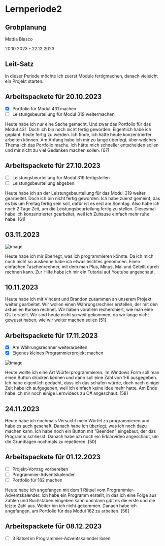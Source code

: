 # Lernperiode2

## Grobplanung

Mattia Biasco

20.10.2023 - 22.12.2023

## Leit-Satz

In dieser Periode möchte ich zuerst Module fertigmachen, danach vieleicht ein Projekt starten.

## Arbeitspackete für 20.10.2023

- [x] Portfolio für Modul 431 machen
- [ ] Leistungsbeurteilung für Modul 319 weitermachen

Heute habe ich nur eine Sache gemacht. Und zwar das Portfolio für das Modul 431. Doch ich bin noch nicht fertig geworden. Eigentlich habe ich geplant, heute fertig zu werden. Ich finde, ich hätte heute konzentrierter arbeiten können. Am Anfang habe ich mir zu lange überlegt, über welches Thema ich das Portfolio mache. Ich hätte mich schneller entscheiden sollen und mir nicht zu viel Gedanken machen sollen. [67]

## Arbeitspackete für 27.10.2023

- [ ] Leistungsbeurteilung für Modul 319 fertigstellen
- [ ] Leistungsbeurteilung abgeben

Heute habe ich an der Leistungsbeurteilung für das Modul 319 weiter gearbeitet. Doch ich bin nicht fertig geworden. Ich habe zuerst gemeint, das es bis um Freitag fertig sein soll, dafür ist es erst am Sonntag. Also habe ich noch 2 Tage Zeit, um die Leistungsbeurteilung fertig zu stellen. Diesesmal habe ich konzentrierter gearbeitet, weil ich Zuhause einfach mehr ruhe habe. [61]  

## 03.11.2023

![image](https://github.com/MattiaBiasco/Lernperiode2/assets/142606014/3e004549-75f5-4056-8116-45e067dfd103)

Heute habe ich mir überlegt, was ich programmieren könnte. Da ich mich noch nicht so auskenne habe ich etwas leichtes genommen. Einen einfachen Taschenrechner, mit dem man Plus, Minus, Mal und Geteilt durch rechnen kann. Zur Hilfe habe ich mir ein Tutorial auf Youtube angeschaut.

## 10.11.2023

Heute habe ich mit Vincent und Brandon zusammen an unserem Projekt weiter gearbeitet. Wir wollen einen Währungsrechner erstellen, der mit den aktuellen Kursen rechnet. Wir haben vorallem recherchiert, wie man eine GUI erstellt. Wir sind heute nicht so weit gekommen, da wir lange nicht gewusst haben, wie wir weiter machen sollen [51]

## Arbeitspackete für 17.11.2023

- [x] Am Währungsrechner weiterarbeiten
- [x] Eigenes kleines Programmierprojekt machen

![image](https://github.com/MattiaBiasco/Lernperiode2/assets/142606014/7e9f328e-6f61-43c5-8ccf-b2b7aa943a49)

Heute wollte ich eine Art Würfel programmieren. Im Windows Form soll man einen Button drücken können und dann soll eine Zahl von 1-6 ausgegeben. Ich habe eigentlich gedacht, dass ich das schafen würde, doch nach einiger Zeit habe ich aufgegeben, weil ich einfach keine Idee mehr hatte. Am Ende habe ich mir noch einige Lernvideos zu C# angeschaut. [58]

## 24.11.2023

Heute habe ich nochmals Versucht mein Würfel zu programmieren und habe es auch geschaft. Danach habe ich überlegt, was ich noch dazu machen kann. Ich habe noch ein Button mit "Beenden" eingebaut, der das Programm schliesst. Danach habe ich noch ein Erklärvideo angeschaut, um die Grundlagen nochmals zu repetieren. [50]

## Arbeitspackete für 01.12.2023

- [ ] Projekt-Vortrag vorbereiten
- [ ] Programmier-Adventskalender
- [ ] Portfolio für 162 machen

Heute habe ich angefangen mit dem 1 Rätsel vom Programmier-Adventskalender. Ich habe ein Programm erstellt, in das ich eine Folge aus Zahlen und Buchstaben eingeben kann und dann gibt es die erste und die letzte Zahl aus. Weiter bin ich nicht gekommen. Danach habe ich angefangen, am Portfolio für das Modul 162 zu arbeiten. [56]

## Arbeitspackete für 08.12.2023

- [ ] 3 Rätsel im Programmier-Adventskalender lösen

